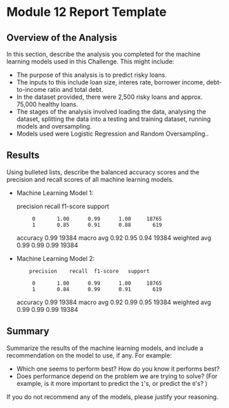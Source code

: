 # Module 12 Report Template

## Overview of the Analysis

In this section, describe the analysis you completed for the machine learning models used in this Challenge. This might include:

* The purpose of this analysis is to predict risky loans.
* The inputs to this include loan size, interes rate, borrower income, debt-to-income ratio and total debt.
* In the dataset provided, there were 2,500 risky loans and approx. 75,000 healthy loans.
* The stages of the analysis involved loading the data, analysing the dataset, splitting the data into a testing and training dataset, running models and oversampling.
* Models used were Logistic Regression and Random Oversampling..

## Results

Using bulleted lists, describe the balanced accuracy scores and the precision and recall scores of all machine learning models.

* Machine Learning Model 1:

    precision    recall  f1-score   support

           0       1.00      0.99      1.00     18765
           1       0.85      0.91      0.88       619
    accuracy                           0.99     19384
   macro avg       0.92      0.95      0.94     19384
weighted avg       0.99      0.99      0.99     19384



* Machine Learning Model 2:

          precision    recall  f1-score   support

           0       1.00      0.99      1.00     18765
           1       0.84      0.99      0.91       619
    accuracy                           0.99     19384
   macro avg       0.92      0.99      0.95     19384
weighted avg       0.99      0.99      0.99     19384

## Summary

Summarize the results of the machine learning models, and include a recommendation on the model to use, if any. For example:
* Which one seems to perform best? How do you know it performs best?
* Does performance depend on the problem we are trying to solve? (For example, is it more important to predict the `1`'s, or predict the `0`'s? )

If you do not recommend any of the models, please justify your reasoning.
